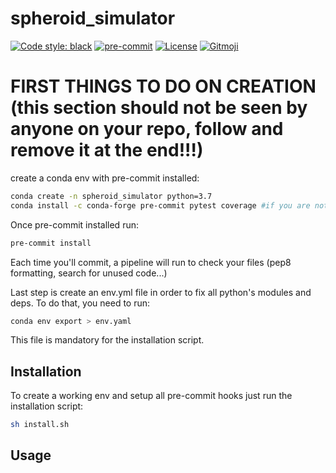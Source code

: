 # spheroid_simulator

[![Code style: black](https://img.shields.io/badge/code%20style-black-000000.svg)](https://github.com/psf/black)
[![pre-commit](https://img.shields.io/badge/pre--commit-enabled-brightgreen?logo=pre-commit&logoColor=white)](https://github.com/pre-commit/pre-commit)
[![License](https://img.shields.io/github/license/EdgarLefevre/spheroid_simulator?label=license)](https://github.com/EdgarLefevre/spheroid_simulator/blob/main/LICENSE)
<a href="https://gitmoji.dev">
  <img src="https://img.shields.io/badge/gitmoji-%20😜%20😍-FFDD67.svg?style=flat-square" alt="Gitmoji">
</a>
<!-- [![PyPI](https://img.shields.io/pypi/v/napari-deepmeta.svg?color=green)](https://pypi.org/project/napari-deepmeta)
[![Python Version](https://img.shields.io/pypi/pyversions/napari-deepmeta.svg?color=green)](https://python.org)
[![tests](https://github.com/EdgarLefevre/napari-deepmeta/workflows/tests/badge.svg)](https://github.com/EdgarLefevre/napari-deepmeta/actions)
[![codecov](https://codecov.io/gh/EdgarLefevre/napari-deepmeta/branch/main/graph/badge.svg?token=H41ZaCAg31)](https://codecov.io/gh/EdgarLefevre/napari-deepmeta)
-->



# FIRST THINGS TO DO ON CREATION (this section should not be seen by anyone on your repo, follow and remove it at the end!!!)

create a conda env with pre-commit installed:
```sh
conda create -n spheroid_simulator python=3.7
conda install -c conda-forge pre-commit pytest coverage #if you are not root, maybe you need to install git and openssh with conda
```

Once pre-commit installed run:
```sh
pre-commit install
```

Each time you'll commit, a pipeline will run to check your files (pep8 formatting, search for unused code...)


Last step is create an env.yml file in order to fix all python's modules and deps.
To do that, you need to run:
```sh
conda env export > env.yaml
```
This file is mandatory for the installation script.

## Installation

To create a working env and setup all pre-commit hooks just run the installation script:
```sh
sh install.sh
```


## Usage
